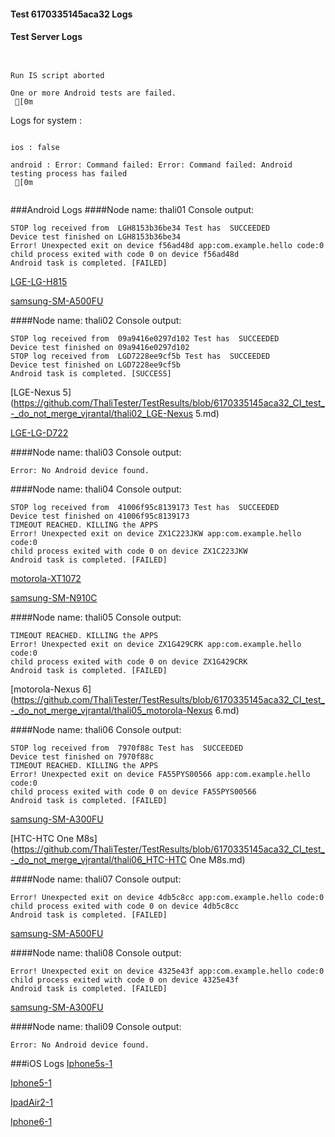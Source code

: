 #### Test 6170335145aca32 Logs

#### Test Server Logs
```

 
Run IS script aborted
 
One or more Android tests are failed.
 [0m

```


Logs for system : 
```

ios : false

android : Error: Command failed: Error: Command failed: Android testing process has failed
 [0m


```
###Android Logs
####Node name: thali01
Console output:
```
STOP log received from  LGH8153b36be34 Test has  SUCCEEDED
Device test finished on LGH8153b36be34 
Error! Unexpected exit on device f56ad48d app:com.example.hello code:0 
child process exited with code 0 on device f56ad48d 
Android task is completed. [FAILED]
```
[LGE-LG-H815](https://github.com/ThaliTester/TestResults/blob/6170335145aca32_CI_test_-_do_not_merge_vjrantal/thali01_LGE-LG-H815.md)

[samsung-SM-A500FU](https://github.com/ThaliTester/TestResults/blob/6170335145aca32_CI_test_-_do_not_merge_vjrantal/thali01_samsung-SM-A500FU.md)

####Node name: thali02
Console output:
```
STOP log received from  09a9416e0297d102 Test has  SUCCEEDED
Device test finished on 09a9416e0297d102 
STOP log received from  LGD7228ee9cf5b Test has  SUCCEEDED
Device test finished on LGD7228ee9cf5b 
Android task is completed. [SUCCESS]
```
[LGE-Nexus 5](https://github.com/ThaliTester/TestResults/blob/6170335145aca32_CI_test_-_do_not_merge_vjrantal/thali02_LGE-Nexus 5.md)

[LGE-LG-D722](https://github.com/ThaliTester/TestResults/blob/6170335145aca32_CI_test_-_do_not_merge_vjrantal/thali02_LGE-LG-D722.md)

####Node name: thali03
Console output:
```
Error: No Android device found. 
```
####Node name: thali04
Console output:
```
STOP log received from  41006f95c8139173 Test has  SUCCEEDED
Device test finished on 41006f95c8139173 
TIMEOUT REACHED. KILLING the APPS
Error! Unexpected exit on device ZX1C223JKW app:com.example.hello code:0 
child process exited with code 0 on device ZX1C223JKW 
Android task is completed. [FAILED]
```
[motorola-XT1072](https://github.com/ThaliTester/TestResults/blob/6170335145aca32_CI_test_-_do_not_merge_vjrantal/thali04_motorola-XT1072.md)

[samsung-SM-N910C](https://github.com/ThaliTester/TestResults/blob/6170335145aca32_CI_test_-_do_not_merge_vjrantal/thali04_samsung-SM-N910C.md)

####Node name: thali05
Console output:
```
TIMEOUT REACHED. KILLING the APPS
Error! Unexpected exit on device ZX1G429CRK app:com.example.hello code:0 
child process exited with code 0 on device ZX1G429CRK 
Android task is completed. [FAILED]
```
[motorola-Nexus 6](https://github.com/ThaliTester/TestResults/blob/6170335145aca32_CI_test_-_do_not_merge_vjrantal/thali05_motorola-Nexus 6.md)

####Node name: thali06
Console output:
```
STOP log received from  7970f88c Test has  SUCCEEDED
Device test finished on 7970f88c 
TIMEOUT REACHED. KILLING the APPS
Error! Unexpected exit on device FA55PYS00566 app:com.example.hello code:0 
child process exited with code 0 on device FA55PYS00566 
Android task is completed. [FAILED]
```
[samsung-SM-A300FU](https://github.com/ThaliTester/TestResults/blob/6170335145aca32_CI_test_-_do_not_merge_vjrantal/thali06_samsung-SM-A300FU.md)

[HTC-HTC One M8s](https://github.com/ThaliTester/TestResults/blob/6170335145aca32_CI_test_-_do_not_merge_vjrantal/thali06_HTC-HTC One M8s.md)

####Node name: thali07
Console output:
```
Error! Unexpected exit on device 4db5c8cc app:com.example.hello code:0 
child process exited with code 0 on device 4db5c8cc 
Android task is completed. [FAILED]
```
[samsung-SM-A500FU](https://github.com/ThaliTester/TestResults/blob/6170335145aca32_CI_test_-_do_not_merge_vjrantal/thali07_samsung-SM-A500FU.md)

####Node name: thali08
Console output:
```
Error! Unexpected exit on device 4325e43f app:com.example.hello code:0 
child process exited with code 0 on device 4325e43f 
Android task is completed. [FAILED]
```
[samsung-SM-A300FU](https://github.com/ThaliTester/TestResults/blob/6170335145aca32_CI_test_-_do_not_merge_vjrantal/thali08_samsung-SM-A300FU.md)

####Node name: thali09
Console output:
```
Error: No Android device found. 
```



###iOS Logs
[Iphone5s-1](https://github.com/ThaliTester/TestResults/blob/6170335145aca32_CI_test_-_do_not_merge_vjrantal/iOS_Iphone5s-1.md)

[Iphone5-1](https://github.com/ThaliTester/TestResults/blob/6170335145aca32_CI_test_-_do_not_merge_vjrantal/iOS_Iphone5-1.md)

[IpadAir2-1](https://github.com/ThaliTester/TestResults/blob/6170335145aca32_CI_test_-_do_not_merge_vjrantal/iOS_IpadAir2-1.md)

[Iphone6-1](https://github.com/ThaliTester/TestResults/blob/6170335145aca32_CI_test_-_do_not_merge_vjrantal/iOS_Iphone6-1.md)


